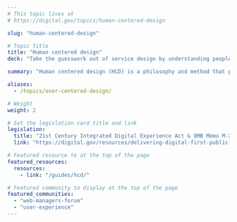 ```yaml
---
# This topic lives at
# https://digital.gov/topics/human-centered-design

slug: "human-centered-design"

# Topic Title
title: "Human centered design"
deck: "Take the guesswork out of service design by understanding people's needs."

summary: "Human centered design (HCD) is a philosophy and method that places people’s experiences at the heart of service design. Unlike traditional, system-centric approaches, HCD prioritizes understanding real-world challenges and frustrations faced by users and crafting solutions that directly address them. HCD is a continuous process, not a one-time fix. Regular evaluation and user feedback are essential to maintain relevance and adapt services to evolving user needs. HCD provides a valuable framework for ensuring government services are and remain accessible, efficient, and user-centric."

aliases:
  - /topics/user-centered-design/

# Weight
weight: 2

# Set the legislation card title and link
legislation:
  title: "21st Century Integrated Digital Experience Act & OMB Memo M-23-22"
  link: "https://digital.gov/resources/delivering-digital-first-public-experience/"

# Featured resource to at the top of the page
featured_resources:
  resources:
    - link: "/guides/hcd/"

# Featured community to display at the top of the page
featured_communities:
  - "web-managers-forum"
  - "user-experience"
---
```

